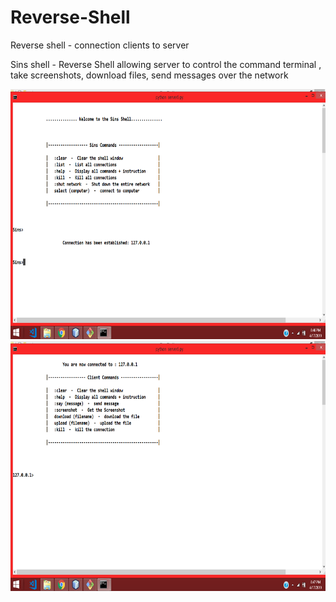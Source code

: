 # Reverse-Shell
Reverse shell - connection clients to server


Sins shell - Reverse Shell allowing server to control the command terminal , take screenshots, download files, send messages over the network

<img src="Screenshot (167).png" height=400>

<img src="Screenshot (168).png" height=400>
